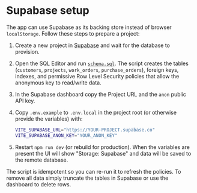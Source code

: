 # Supabase setup

The app can use Supabase as its backing store instead of browser `localStorage`.
Follow these steps to prepare a project:

1. Create a new project in [Supabase](https://supabase.com/) and wait for the
   database to provision.
2. Open the SQL Editor and run [`schema.sql`](./schema.sql). The script creates
   the tables (`customers`, `projects`, `work_orders`, `purchase_orders`),
   foreign keys, indexes, and permissive Row Level Security policies that allow
   the anonymous key to read/write data.
3. In the Supabase dashboard copy the Project URL and the `anon` public API key.
4. Copy `.env.example` to `.env.local` in the project root (or otherwise
   provide the variables) with:

   ```bash
   VITE_SUPABASE_URL="https://YOUR-PROJECT.supabase.co"
   VITE_SUPABASE_ANON_KEY="YOUR_ANON_KEY"
   ```

5. Restart `npm run dev` (or rebuild for production). When the variables are
   present the UI will show "Storage: Supabase" and data will be saved to the
   remote database.

The script is idempotent so you can re-run it to refresh the policies. To remove
all data simply truncate the tables in Supabase or use the dashboard to delete
rows.
